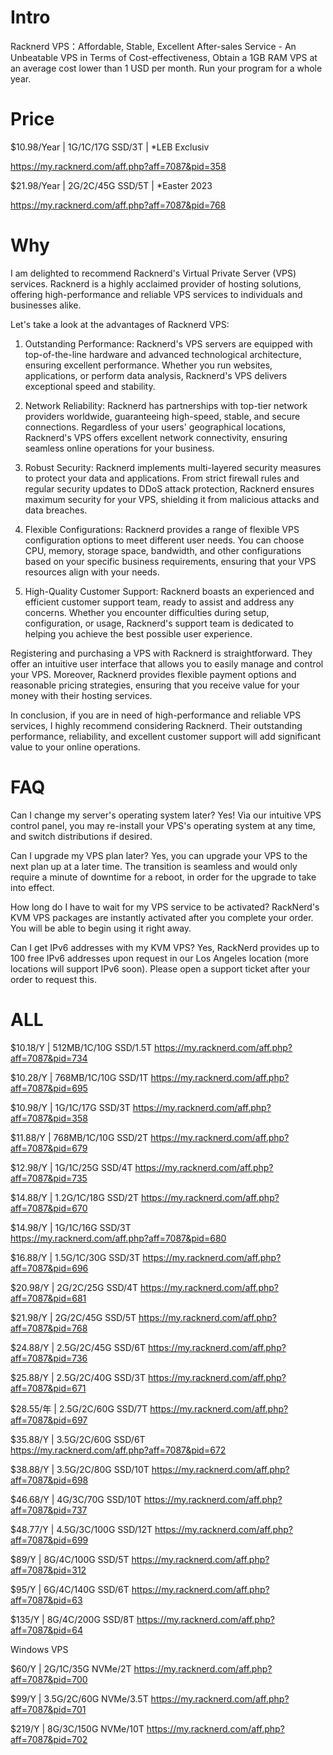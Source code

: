 # Intro
Racknerd VPS：Affordable, Stable, Excellent After-sales Service - An Unbeatable VPS in Terms of Cost-effectiveness, Obtain a 1GB RAM VPS at an average cost lower than 1 USD per month. Run your program for a whole year.

# Price

$10.98/Year | 1G/1C/17G SSD/3T | *LEB Exclusiv

https://my.racknerd.com/aff.php?aff=7087&pid=358

$21.98/Year | 2G/2C/45G SSD/5T | *Easter 2023 

https://my.racknerd.com/aff.php?aff=7087&pid=768

# Why
I am delighted to recommend Racknerd's Virtual Private Server (VPS) services. Racknerd is a highly acclaimed provider of hosting solutions, offering high-performance and reliable VPS services to individuals and businesses alike.

Let's take a look at the advantages of Racknerd VPS:

1. Outstanding Performance: Racknerd's VPS servers are equipped with top-of-the-line hardware and advanced technological architecture, ensuring excellent performance. Whether you run websites, applications, or perform data analysis, Racknerd's VPS delivers exceptional speed and stability.

2. Network Reliability: Racknerd has partnerships with top-tier network providers worldwide, guaranteeing high-speed, stable, and secure connections. Regardless of your users' geographical locations, Racknerd's VPS offers excellent network connectivity, ensuring seamless online operations for your business.

3. Robust Security: Racknerd implements multi-layered security measures to protect your data and applications. From strict firewall rules and regular security updates to DDoS attack protection, Racknerd ensures maximum security for your VPS, shielding it from malicious attacks and data breaches.

4. Flexible Configurations: Racknerd provides a range of flexible VPS configuration options to meet different user needs. You can choose CPU, memory, storage space, bandwidth, and other configurations based on your specific business requirements, ensuring that your VPS resources align with your needs.

5. High-Quality Customer Support: Racknerd boasts an experienced and efficient customer support team, ready to assist and address any concerns. Whether you encounter difficulties during setup, configuration, or usage, Racknerd's support team is dedicated to helping you achieve the best possible user experience.

Registering and purchasing a VPS with Racknerd is straightforward. They offer an intuitive user interface that allows you to easily manage and control your VPS. Moreover, Racknerd provides flexible payment options and reasonable pricing strategies, ensuring that you receive value for your money with their hosting services.

In conclusion, if you are in need of high-performance and reliable VPS services, I highly recommend considering Racknerd. Their outstanding performance, reliability, and excellent customer support will add significant value to your online operations.

# FAQ
Can I change my server's operating system later?
Yes! Via our intuitive VPS control panel, you may re-install your VPS's operating system at any time, and switch distributions if desired.

Can I upgrade my VPS plan later?
Yes, you can upgrade your VPS to the next plan up at a later time. The transition is seamless and would only require a minute of downtime for a reboot, in order for the upgrade to take into effect.

How long do I have to wait for my VPS service to be activated?
RackNerd's KVM VPS packages are instantly activated after you complete your order. You will be able to begin using it right away.

Can I get IPv6 addresses with my KVM VPS?
Yes, RackNerd provides up to 100 free IPv6 addresses upon request in our Los Angeles location (more locations will support IPv6 soon). Please open a support ticket after your order to request this.

# ALL
$10.18/Y | 512MB/1C/10G SSD/1.5T
https://my.racknerd.com/aff.php?aff=7087&pid=734

$10.28/Y | 768MB/1C/10G SSD/1T
https://my.racknerd.com/aff.php?aff=7087&pid=695

$10.98/Y | 1G/1C/17G SSD/3T
https://my.racknerd.com/aff.php?aff=7087&pid=358

$11.88/Y | 768MB/1C/10G SSD/2T
https://my.racknerd.com/aff.php?aff=7087&pid=679

$12.98/Y | 1G/1C/25G SSD/4T
https://my.racknerd.com/aff.php?aff=7087&pid=735

$14.88/Y | 1.2G/1C/18G SSD/2T
https://my.racknerd.com/aff.php?aff=7087&pid=670

$14.98/Y | 1G/1C/16G SSD/3T  
https://my.racknerd.com/aff.php?aff=7087&pid=680

$16.88/Y | 1.5G/1C/30G SSD/3T
https://my.racknerd.com/aff.php?aff=7087&pid=696

$20.98/Y | 2G/2C/25G SSD/4T
https://my.racknerd.com/aff.php?aff=7087&pid=681

$21.98/Y | 2G/2C/45G SSD/5T
https://my.racknerd.com/aff.php?aff=7087&pid=768

$24.88/Y | 2.5G/2C/45G SSD/6T
https://my.racknerd.com/aff.php?aff=7087&pid=736

$25.88/Y | 2.5G/2C/40G SSD/3T
https://my.racknerd.com/aff.php?aff=7087&pid=671

$28.55/年 | 2.5G/2C/60G SSD/7T
https://my.racknerd.com/aff.php?aff=7087&pid=697

$35.88/Y | 3.5G/2C/60G SSD/6T   
https://my.racknerd.com/aff.php?aff=7087&pid=672

$38.88/Y | 3.5G/2C/80G SSD/10T
https://my.racknerd.com/aff.php?aff=7087&pid=698

$46.68/Y | 4G/3C/70G SSD/10T
https://my.racknerd.com/aff.php?aff=7087&pid=737

$48.77/Y | 4.5G/3C/100G SSD/12T
https://my.racknerd.com/aff.php?aff=7087&pid=699

$89/Y | 8G/4C/100G SSD/5T
https://my.racknerd.com/aff.php?aff=7087&pid=312

$95/Y | 6G/4C/140G SSD/6T
https://my.racknerd.com/aff.php?aff=7087&pid=63

$135/Y | 8G/4C/200G SSD/8T
https://my.racknerd.com/aff.php?aff=7087&pid=64

Windows VPS

$60/Y | 2G/1C/35G NVMe/2T
https://my.racknerd.com/aff.php?aff=7087&pid=700

$99/Y | 3.5G/2C/60G NVMe/3.5T
https://my.racknerd.com/aff.php?aff=7087&pid=701

$219/Y | 8G/3C/150G NVMe/10T
https://my.racknerd.com/aff.php?aff=7087&pid=702
